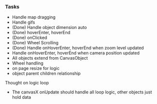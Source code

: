 ### Tasks

- Handle map dragging
- Handle gifs
- (Done) Handle object dimension auto
- (Done) hoverEnter, hoverEnd
- (Done) onClicked
- (Done) Wheel Scrolling
- (Done) Handle onHoverEnter, hoverEnd when zoom level updated
- Handle onHoverEnter, hoverEnd when camera position updated
- All objects extend from CanvasObject
- Wheel handling
- on page resize for logic
- object parent children relationship

Thought on logic loop

- The canvasX onUpdate should handle all loop logic, other objects just hold data
